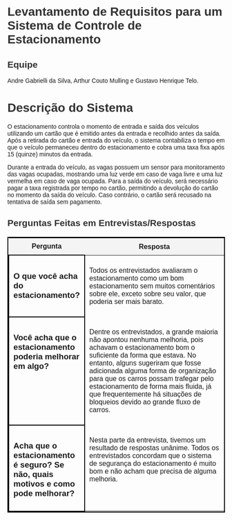 
  <style>
    body {
      font-family: Arial, sans-serif;
      margin: 20px;
    }
    h1, h2 {
      color: #333;
    }
    table {
      width: 100%;
      border-collapse: collapse;
      margin-top: 20px;
    }
    td {
      padding: 10px;
      vertical-align: top;
    }
    th {
      background-color: #f4f4f4;
      padding: 10px;
    }
    .bordered {
      border: 2px solid black;
    }
    .img-right {
      float: right;
      margin-left: 10px;
    }
  </style>
</head>
<body>
  <h1>Levantamento de Requisitos para um Sistema de Controle de Estacionamento</h1>
  
  <h2>Equipe</h2>
  <p>Andre Gabrielli da Silva, Arthur Couto Mulling e Gustavo Henrique Telo.</p>

  <h1>Descrição do Sistema</h1>
  <p>O estacionamento controla o momento de entrada e saída dos veículos utilizando um cartão que é emitido antes da entrada e recolhido antes da saída. Após a retirada do cartão e entrada do veículo, o sistema contabiliza o tempo em que o veículo permaneceu dentro do estacionamento e cobra uma taxa fixa após 15 (quinze) minutos da entrada.</p>
  <p>Durante a entrada do veículo, as vagas possuem um sensor para monitoramento das vagas ocupadas, mostrando uma luz verde em caso de vaga livre e uma luz vermelha em caso de vaga ocupada. Para a saída do veículo, será necessário pagar a taxa registrada por tempo no cartão, permitindo a devolução do cartão no momento da saída do veículo. Caso contrário, o cartão será recusado na tentativa de saída sem pagamento.</p>

  <section>
    <h2>Perguntas Feitas em Entrevistas/Respostas</h2>
    <table class="bordered">
      <thead>
        <tr>
          <th style="width: 25%;">Pergunta</th>
          <th>Resposta</th>
        </tr>
      </thead>
      <tbody>
        <tr>
          <td class="bordered">
            <h3>O que você acha do estacionamento?</h3>
          </td>
          <td>
            <p>Todos os entrevistados avaliaram o estacionamento como um bom estacionamento sem muitos comentários sobre ele, exceto sobre seu valor, que poderia ser mais barato.</p>
          </td>
        </tr>
        <tr>
          <td class="bordered">
            <h3>Você acha que o estacionamento poderia melhorar em algo?</h3>
          </td>
          <td>
            <p>Dentre os entrevistados, a grande maioria não apontou nenhuma melhoria, pois achavam o estacionamento bom o suficiente da forma que estava. No entanto, alguns sugeriram que fosse adicionada alguma forma de organização para que os carros possam trafegar pelo estacionamento de forma mais fluida, já que frequentemente há situações de bloqueios devido ao grande fluxo de carros.</p>
          </td>
        </tr>
        <tr>
          <td class="bordered">
            <h3>Acha que o estacionamento é seguro? Se não, quais motivos e como pode melhorar?</h3>
          </td>
          <td>
            <p>Nesta parte da entrevista, tivemos um resultado de respostas unânime. Todos os entrevistados concordam que o sistema de segurança do estacionamento é muito bom e não acham que precisa de alguma melhoria.</p>
          </td>
        </tr>
      </tbody>
    </table>
  </section>
</body>
</html>

